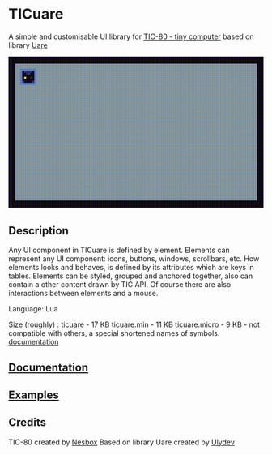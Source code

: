 # TICuare

A simple and customisable UI library for [TIC-80 - tiny computer](https://nesbox.itch.io/tic) based on library [Uare](https://github.com/Ulydev/Uare)

![Edgar](/images/edgar.gif)

## Description
Any UI component in TICuare is defined by element. Elements can represent any UI component: icons, buttons, windows, scrollbars, etc. 
How elements looks and behaves, is defined by its attributes which are keys in tables. 
Elements can be styled, grouped and anchored together, also can contain a other content drawn by TIC API. Of course there are also interactions between elements and a mouse.

Language: Lua

Size (roughly) :
  ticuare   	  - 17 KB
  ticuare.min   - 11 KB
  ticuare.micro -  9 KB - not compatible with others, a special shortened names of symbols. [documentation](../../wiki/Micro)

## [Documentation](https://github.com/Crutiatix/TICuare/wiki)

## [Examples](../../wiki/Examples)

## Credits
TIC-80 created by [Nesbox](https://tic.computer/)
Based on library Uare created by [Ulydev](https://github.com/Ulydev)
